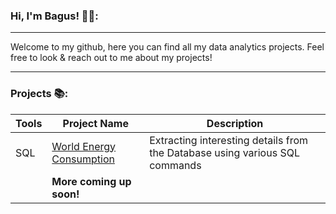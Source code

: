 
### Hi, I'm Bagus! :technologist::

---

Welcome to my github, here you can find all my data analytics projects. Feel free to look & reach out to me about my projects!

---

### Projects :books::

| Tools | Project Name | Description |
|----|----|----|
| SQL | [World Energy Consumption](https://github.com/bagusw4/Portofolio-Projects/blob/main/energy_consumption_analysis.sql)| Extracting interesting details from the Database using various SQL commands |
|| **More coming up soon!** ||
